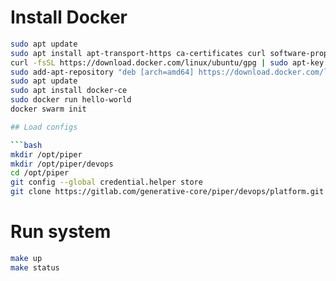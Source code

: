 # Install Docker

```bash
sudo apt update
sudo apt install apt-transport-https ca-certificates curl software-properties-common
curl -fsSL https://download.docker.com/linux/ubuntu/gpg | sudo apt-key add -
sudo add-apt-repository "deb [arch=amd64] https://download.docker.com/linux/ubuntu $(lsb_release -cs) stable"
sudo apt update
sudo apt install docker-ce
sudo docker run hello-world
docker swarm init

## Load configs

```bash
mkdir /opt/piper
mkdir /opt/piper/devops
cd /opt/piper
git config --global credential.helper store
git clone https://gitlab.com/generative-core/piper/devops/platform.git ./devops
```

# Run system

```bash
make up
make status
```
